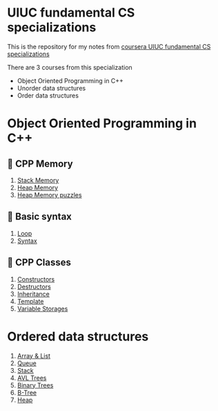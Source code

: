 # UIUC fundamental CS specializations

This is the repository for my notes from [coursera UIUC fundamental CS specializations](https://www.coursera.org/specializations/cs-fundamentals?)

<div>
There are 3 courses from this specialization
	<ul> 
		<li>Object Oriented Programming in C++ </li>
        <li>Unorder data structures </li>
        <li>Order data structures </li>
	</ul>
</div>

# Object Oriented Programming in C++

## :mag_right: CPP Memory

1. [Stack Memory](./OOP/CppMemory/StackMemory.md)
2. [Heap Memory](./OOP/CppMemory/HeapMemory1.md)
3. [Heap Memory puzzles](./OOP/CppMemory/HeapMemory2.md)

## 📘 Basic syntax

1. [Loop](./OOP/BasicSyntax/Loop.md)
2. [Syntax](./OOP/BasicSyntax/Syntax.md)

## 📔 CPP Classes
1. [Constructors](./OOP/Classes/Constructors/)
2. [Destructors](./OOP/Classes/Destructors/)
3. [Inheritance](./OOP/Classes/Inheritance/)
4. [Template](./OOP/Template/Template.md)
5. [Variable Storages](./OOP/Classes/VariableStorages/)

#  Ordered data structures
1. [Array & List](./OrderedDS/Array&List.md)
2. [Queue](./OrderedDS/Queue.md)
3. [Stack](./OrderedDS/Stack.md)
4. [AVL Trees](./OrderedDS/AVL/)
5. [Binary Trees](./OrderedDS/Binary_Tree.md)
6. [B-Tree](./OrderedDS/B-Tree.md)
7. [Heap](./OrderedDS/Heap.md)

